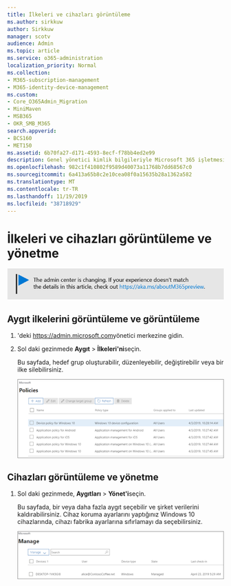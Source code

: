 ```yaml
---
title: İlkeleri ve cihazları görüntüleme
ms.author: sirkkuw
author: Sirkkuw
manager: scotv
audience: Admin
ms.topic: article
ms.service: o365-administration
localization_priority: Normal
ms.collection:
- M365-subscription-management
- M365-identity-device-management
ms.custom:
- Core_O365Admin_Migration
- MiniMaven
- MSB365
- OKR_SMB_M365
search.appverid:
- BCS160
- MET150
ms.assetid: 6b70fa27-d171-4593-8ecf-f78bb4ed2e99
description: Genel yönetici kimlik bilgileriyle Microsoft 365 işletmesine oturum açtırarak aygıt ilkelerini ve eylemlerini görüntüleyin.
ms.openlocfilehash: 982c1f410802f9589d40073a11768b7dd68567c0
ms.sourcegitcommit: 6a413a65b8c2e10cea08f0a15635b28a1362a582
ms.translationtype: MT
ms.contentlocale: tr-TR
ms.lasthandoff: 11/19/2019
ms.locfileid: "38718929"
---
```

# <a name="view-and-manage-policies-and-devices"></a>İlkeleri ve cihazları görüntüleme ve yönetme

[![Yönetim merkezinin değiştiğini size bildirmeye yarayan etiket ve daha fazla ayrıntıyı aka.ms/aboutM365preview sayfasında bulabilirsiniz.](media/m365admincenterchanging.png)](https://docs.microsoft.com/office365/admin/microsoft-365-admin-center-preview)

## <a name="view-and-edit-device-policies"></a>Aygıt ilkelerini görüntüleme ve görüntüleme

1.  'deki <a href="https://go.microsoft.com/fwlink/p/?linkid=837890" target="_blank">https://admin.microsoft.com</a>yönetici merkezine gidin.
2. Sol daki gezinmede **Aygıt** \> **İlkeleri'ni**seçin.

    Bu sayfada, hedef grup oluşturabilir, düzenleyebilir, değiştirebilir veya bir ilke silebilirsiniz.

    ![Screenshot of the Policies page](media/devicepolicies.png)
  
## <a name="view-and-manage-devices"></a>Cihazları görüntüleme ve yönetme

1. Sol daki gezinmede, **Aygıtları** \> **Yönet'i**seçin. 
    
    Bu sayfada, bir veya daha fazla aygıt seçebilir ve şirket verilerini kaldırabilirsiniz. Cihaz koruma ayarlarını yaptığınız Windows 10 cihazlarında, cihazı fabrika ayarlarına sıfırlamayı da seçebilirsiniz.
  
   ![Aygıtlar sayfasını yönetme](media/devicesmanage.png)

